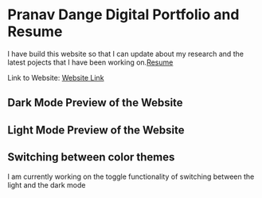 # Pranav Dange Digital Portfolio and Resume

I have build this website so that I can update about my research and the latest pojects that I have been working on.[Resume](./assets/resume.pdf) 

Link to Website: [Website Link](https://pdange21.github.io/)

## Dark Mode Preview of the Website

<!--<img src="assets\images\dark mode preview.PNG">-->

## Light Mode Preview of the Website

<!--<img src="assets\images\light mode preview.PNG">-->

## Switching between color themes
I am currently working on the toggle functionality of switching between the light and the dark mode
<!--This website has no auto toggle theme switcher, therefor to change themes you must manual go into `/styles/main.css` and the css variables to use either theme. Default is dark, so do the following here:

```css
--mainTextColor:var(--mainTextColor-light); 
--secondaryTextColor:(--secondaryTextColor-light);
--mainLinkColor:var(--mainLinkColor-light);
--mainBorderColor:var(--mainBorderColor-light);
--mainBgColor:var(--mainBgColor-light);-->
```